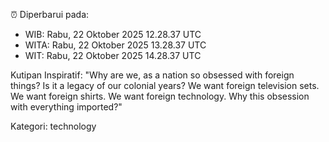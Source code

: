 ⏰ Diperbarui pada:
- WIB: Rabu, 22 Oktober 2025 12.28.37 UTC
- WITA: Rabu, 22 Oktober 2025 13.28.37 UTC
- WIT: Rabu, 22 Oktober 2025 14.28.37 UTC

Kutipan Inspiratif:
"Why are we, as a nation so obsessed with foreign things? Is it a legacy of our colonial years? We want foreign television sets. We want foreign shirts. We want foreign technology. Why this obsession with everything imported?"


Kategori: technology

